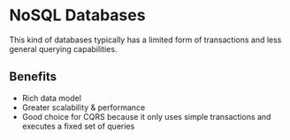 # NoSQL Databases

This kind of databases typically has a limited form of transactions and less general querying capabilities.

## Benefits

- Rich data model
- Greater scalability & performance
- Good choice for CQRS because it only uses simple transactions and executes a fixed set of queries